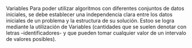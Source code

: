 Variables Para poder utilizar algoritmos con diferentes conjuntos de datos iniciales, se debe establecer una independencia clara
entre los datos iniciales de un problema y la estructura de su solución. Estoo se logra mediante la utilización de Variables
(cantidades que se suelen denotar con letras –identificadores- y que pueden tomar
cualquier valor de un intervalo de valores posibles).